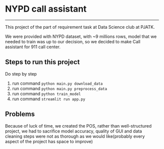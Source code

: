 # NYPD call assistant

---

This project of the part of requirement task at Data Science club at PJATK. 

We were provided with NYPD dataset, with ~9 millions rows, model that we needed to train was up to our decision, so we decided to make Call assistant for 911 call center. 

## Steps to run this project
Do step by step 

1. run command `python main.py download_data` 
2. run command `python main.py preprocess_data`
3. run command `python train_model`
4. run command `streamlit run app.py`

## Problems

Because of luck of time, we created the POS, rather than well-structured project, we had to sacrifice model accuracy, quality of GUI and data cleaning steps were not as thorough as we would like(probably every aspect of the project has space to improve)


